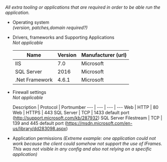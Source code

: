  _All extra tooling or applications that are required in order to be able run the application._
  - Operating system  
      _(version, patches,domain required?)_
  - Drivers, frameworks and Supporting Applications  
      _Not applicable_ 

      Name | Version | Manufacturer (url)
      --- | --- | ---
      IIS | 7.0 | Microsoft
      SQL Server | 2016 | Microsoft
      .Net Framework | 4.6.1 | Microsoft
 
  - Firewall settings  
      _Not applicable_  
        
      Description | Protocol | Portnumber
      --- | --- | --- | ---
      Web | HTTP | 80 
      Web | HTTPS | 443
      SQL Server | TCP | 1433  default port (http://support.microsoft.com/kb/287932)
      SQL Server Filestream | TCP | 139 and 445 default port (https://msdn.microsoft.com/en-us/library/dd283098.aspx)
  
- Application permissions
   _(Extreme example: one application could not work because the client could somehow not support the use of IFrames. This was not visible in any config and also not relying on a specific application)_
